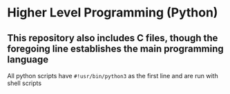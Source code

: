 #	Higher Level Programming (Python)

## This repository also includes C files, though the foregoing line establishes the main programming language
All python scripts have ```#!usr/bin/python3``` as the first line and are run with shell scripts
